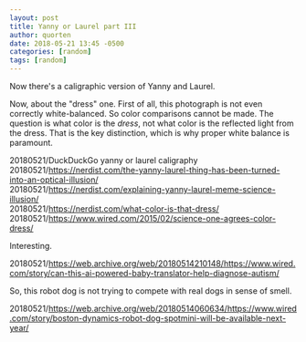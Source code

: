 ```yaml
---
layout: post
title: Yanny or Laurel part III
author: quorten
date: 2018-05-21 13:45 -0500
categories: [random]
tags: [random]
---
```


Now there's a caligraphic version of Yanny and Laurel.

Now, about the "dress" one.  First of all, this photograph is not even
correctly white-balanced.  So color comparisons cannot be made.  The
question is what color is the _dress_, not what color is the reflected
light from the dress.  That is the key distinction, which is why
proper white balance is paramount.

20180521/DuckDuckGo yanny or laurel caligraphy  
20180521/https://nerdist.com/the-yanny-laurel-thing-has-been-turned-into-an-optical-illusion/  
20180521/https://nerdist.com/explaining-yanny-laurel-meme-science-illusion/  
20180521/https://nerdist.com/what-color-is-that-dress/  
20180521/https://www.wired.com/2015/02/science-one-agrees-color-dress/

Interesting.

20180521/https://web.archive.org/web/20180514210148/https://www.wired.com/story/can-this-ai-powered-baby-translator-help-diagnose-autism/

So, this robot dog is not trying to compete with real dogs in sense of
smell.

20180521/https://web.archive.org/web/20180514060634/https://www.wired.com/story/boston-dynamics-robot-dog-spotmini-will-be-available-next-year/
